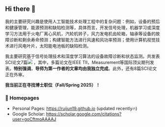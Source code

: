 ## Hi there 👋

我的主要研究兴趣是使用人工智能技术处理工程中的复杂问题：例如，设备的预后和健康管理，能源预测和缺陷检测等，具体而言，开发信号处理，机器学习或深度学习方法用于火电厂离心风机，汽轮机转子，风力发电机齿轮箱，轴承等设备的故障诊断和剩余寿命预测；构建智能方法进行风速和风功率预测；使用计算机视觉技术进行风电叶片，太阳能电池板的缺陷检测。

我主要研究基于信号处理技术和深度学习算法的设备故障诊断和状态监测。共发表SCI论文7篇<a href='https://scholar.google.com/citations?user=goCftmoAAAAJ'><img src="https://img.shields.io/endpoint?logo=Google%20Scholar&url=https%3A%2F%2Fcdn.jsdelivr.net%2Fgh%2FRuijun19%2FRuijun19.github.io@google-scholar-stats%2Fgs_data_shieldsio.json&labelColor=f6f6f6&color=9cf&style=flat&label=citations"></a> ，其中，多篇论文在IEEE TII，Measurement等国际顶尖期刊发表。**特别强调**，**导师为第一作者的文章均由我独立完成**。此外，还有8篇SCI论文正在外审。

**我当前正在寻找博士职位（Fall/Spring 2025）！** 

### 📎 Homepages
- Personal Pages: https://ruijun19.github.io (updated recently🔥)
- Google Scholar: https://scholar.google.com/citations?user=goCftmoAAAAJ